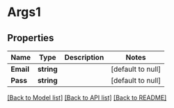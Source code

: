 # Args1

## Properties
Name | Type | Description | Notes
------------ | ------------- | ------------- | -------------
**Email** | **string** |  | [default to null]
**Pass** | **string** |  | [default to null]

[[Back to Model list]](../README.md#documentation-for-models) [[Back to API list]](../README.md#documentation-for-api-endpoints) [[Back to README]](../README.md)


